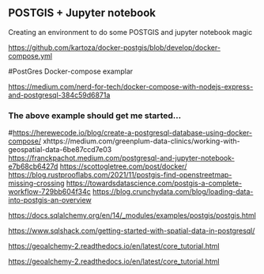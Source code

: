 ## POSTGIS + Jupyter notebook
Creating an environment to do some POSTGIS and jupyter notebook magic	

https://github.com/kartoza/docker-postgis/blob/develop/docker-compose.yml

#PostGres Docker-compose examplar

https://medium.com/nerd-for-tech/docker-compose-with-nodejs-express-and-postgresql-384c59d6871a
### The above example should get me started...
#https://herewecode.io/blog/create-a-postgresql-database-using-docker-compose/
xhttps://medium.com/greenplum-data-clinics/working-with-geospatial-data-6be87ccd7e03
https://franckpachot.medium.com/postgresql-and-jupyter-notebook-e7b68cb6427d
https://scottogletree.com/post/docker/
https://blog.rustprooflabs.com/2021/11/postgis-find-openstreetmap-missing-crossing
https://towardsdatascience.com/postgis-a-complete-workflow-729bb604f34c
https://blog.crunchydata.com/blog/loading-data-into-postgis-an-overview



https://docs.sqlalchemy.org/en/14/_modules/examples/postgis/postgis.html


https://www.sqlshack.com/getting-started-with-spatial-data-in-postgresql/


https://geoalchemy-2.readthedocs.io/en/latest/core_tutorial.html

https://geoalchemy-2.readthedocs.io/en/latest/core_tutorial.html


